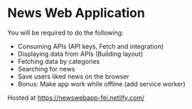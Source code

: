 # News Web Application

You will be required to do the following:

- Consuming APIs (API keys, Fetch and integration)
- Displaying data from APIs (Building layout)
- Fetching data by categories
- Searching for news
- Save users liked news on the browser 
- Bonus: Make app work while offline (add service worker)

Hosted at 
https://newswebapp-fei.netlify.com/
